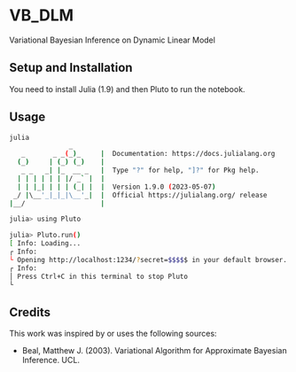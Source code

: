 # VB_DLM
Variational Bayesian Inference on Dynamic Linear Model

## Setup and Installation
You need to install Julia (1.9) and then Pluto to run the notebook.

## Usage

```bash
julia
               _
   _       _ _(_)_     |  Documentation: https://docs.julialang.org
  (_)     | (_) (_)    |
   _ _   _| |_  __ _   |  Type "?" for help, "]?" for Pkg help.
  | | | | | | |/ _` |  |
  | | |_| | | | (_| |  |  Version 1.9.0 (2023-05-07)
 _/ |\__'_|_|_|\__'_|  |  Official https://julialang.org/ release
|__/                   |

julia> using Pluto

julia> Pluto.run()
[ Info: Loading...
┌ Info: 
└ Opening http://localhost:1234/?secret=$$$$$ in your default browser... ~ have fun!
┌ Info: 
│ Press Ctrl+C in this terminal to stop Pluto
└ 

```

## Credits
This work was inspired by or uses the following sources:

- Beal, Matthew J. (2003). Variational Algorithm for Approximate Bayesian Inference. UCL.
